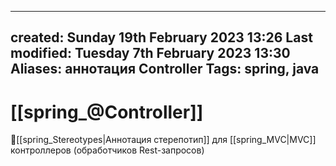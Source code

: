 
---
created: Sunday 19th February 2023 13:26
Last modified: Tuesday 7th February 2023 13:30
Aliases: аннотация Controller
Tags: spring, java
---

# [[spring_@Controller]]

📌[[spring_Stereotypes|Аннотация стерепотип]] для [[spring_MVC|MVC]] контроллеров (обработчиков Rest-запросов)
